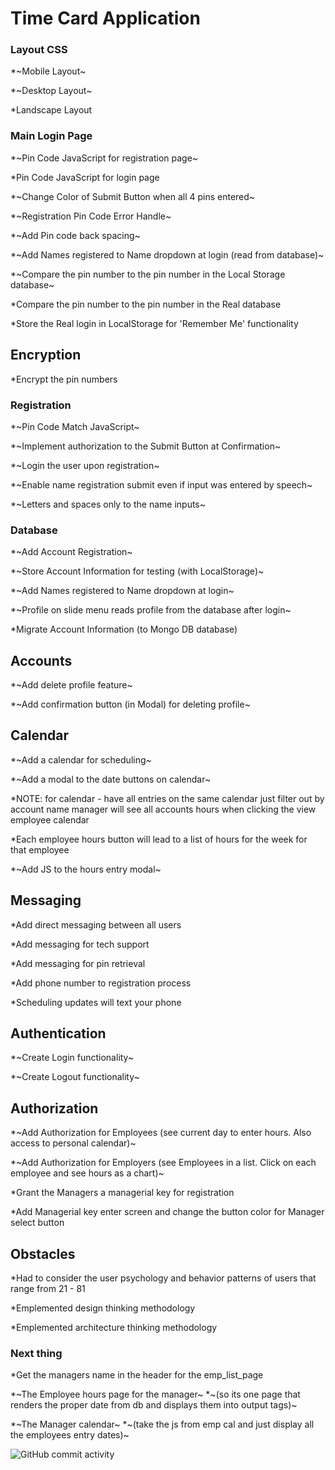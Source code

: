 # Time Card Application

### Layout CSS

\*~Mobile Layout~

\*~Desktop Layout~

\*Landscape Layout

### Main Login Page

\*~Pin Code JavaScript for registration page~

\*Pin Code JavaScript for login page

\*~Change Color of Submit Button when all 4 pins entered~

\*~Registration Pin Code Error Handle~

\*~Add Pin code back spacing~

\*~Add Names registered to Name dropdown at login (read from database)~

\*~Compare the pin number to the pin number in the Local Storage database~

\*Compare the pin number to the pin number in the Real database

\*Store the Real login in LocalStorage
for 'Remember Me' functionality

## Encryption

\*Encrypt the pin numbers

### Registration

\*~Pin Code Match JavaScript~

\*~Implement authorization to the Submit Button at Confirmation~

\*~Login the user upon registration~

\*~Enable name registration submit even if input was entered by speech~

\*~Letters and spaces only to the name inputs~

### Database

\*~Add Account Registration~

\*~Store Account Information for testing (with LocalStorage)~

\*~Add Names registered to Name dropdown at login~

\*~Profile on slide menu reads profile from the database after login~

\*Migrate Account Information (to Mongo DB database)

## Accounts

\*~Add delete profile feature~

\*~Add confirmation button (in Modal) for deleting profile~

## Calendar

\*~Add a calendar for scheduling~

\*~Add a modal to the date buttons on calendar~

\*NOTE: for calendar - have all entries on the same calendar just filter out by account name manager will see all accounts hours when clicking the view employee calendar

\*Each employee hours button will lead to a list of hours for the week for that employee

\*~Add JS to the hours entry modal~

## Messaging

\*Add direct messaging between all users

\*Add messaging for tech support

\*Add messaging for pin retrieval

\*Add phone number to registration process

\*Scheduling updates will text your phone

## Authentication

\*~Create Login functionality~

\*~Create Logout functionality~

## Authorization

\*~Add Authorization for Employees (see current day to enter hours. Also access to personal calendar)~

\*~Add Authorization for Employers (see Employees in a list. Click on each employee and see hours as a chart)~

\*Grant the Managers a managerial key for registration

\*Add Managerial key enter screen and change the button color for Manager select button

## Obstacles

\*Had to consider the user psychology and behavior patterns of users that range from 21 - 81

\*Emplemented design thinking methodology

\*Emplemented architecture thinking methodology

### Next thing

\*Get the managers name in the header for the emp_list_page

\*~The Employee hours page for the manager~
\*~(so its one page that renders the proper date from db and displays them into output tags)~

\*~The Manager calendar~
\*~(take the js from emp cal and just display all the employees entry dates)~

![GitHub commit activity](https://img.shields.io/github/commit-activity/t/courthub74/viking_arena_time_card?style=flat&logo=GitHub)
